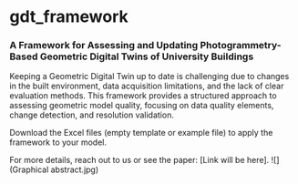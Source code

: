 # gdt_framework

### A Framework for Assessing and Updating Photogrammetry-Based Geometric Digital Twins of University Buildings  

Keeping a Geometric Digital Twin up to date is challenging due to changes in the built environment, data acquisition limitations, and the lack of clear evaluation methods. This framework provides a structured approach to assessing geometric model quality, focusing on data quality elements, change detection, and resolution validation.  

Download the Excel files (empty template or example file) to apply the framework to your model.  

For more details, reach out to us or see the paper: [Link will be here].
![](Graphical abstract.jpg)
